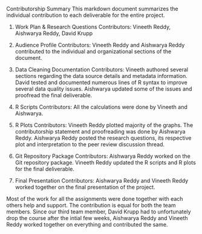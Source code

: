 Contributorship Summary
This markdown document summarizes the individual contribution to each deliverable for the entire project.

1. Work Plan & Research Questions
Contributors: 
Vineeth Reddy, Aishwarya Reddy, David Krupp

2. Audience Profile
Contributors: 
Vineeth Reddy and Aishwarya Reddy contributed to the individual and organizational sections of the document.

3. Data Cleaning Documentation
Contributors: 
Vineeth authored several sections regarding the data source details and metadata information. 
David tested and documented numerous lines of R syntax to improve several data quality issues. 
Aishwarya updated some of the issues and proofread the final deliverable.

4. R Scripts
Contributors: 
All the calculations were done by Vineeth and Aishwarya.

5. R Plots
Contributors: 
Vineeth Reddy plotted majority of the graphs. 
The contributorship statement and proofreading was done by Aishwarya Reddy. 
Aishwarya Reddy posted the research questions, its respective plot and interpretation to the peer review discussion thread.

6. Git Repository Package
Contributors: 
Aishwarya Reddy worked on the Git repository package.
Vineeth Reddy updated the R scripts and R plots for the final deliverable.

7. Final Presentation
Contributors:
Aishwarya Reddy and Vineeth Reddy worked together on the final presentation of the project.

Most of the work for all the assignments were done together with each others help and support. The contribution is equal for both the team members. Since our third team member, David Krupp had to unfortunately drop the course after the intial few weeks, Aishwarya Reddy and Vineeth Reddy worked together on everything and contributed the same. 
